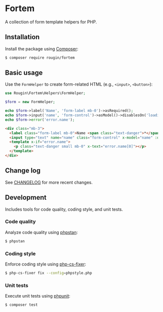 # Fortem

A collection of form template helpers for PHP.

## Installation

Install the package using [Composer](https://getcomposer.org/):

``` bash
$ composer require rougin/fortem
```

## Basic usage

Use the `FormHelper` to create form-related HTML (e.g., `<input>`, `<button>`):

``` php
use Rougin\Fortem\Helpers\FormHelper;

$form = new FormHelper;

echo $form->label('Name', 'form-label mb-0')->asRequired();
echo $form->input('name', 'form-control')->asModel()->disablesOn('loading');
echo $form->error('error.name');
```

``` html
<div class="mb-3">
  <label class="form-label mb-0">Name <span class="text-danger">*</span></label>
  <input type="text" name="name" class="form-control" x-model="name" :disabled="loading">
  <template x-if="error.name">
    <p class="text-danger small mb-0" x-text="error.name[0]"></p>
  </template>
</div>
```

## Change log

See [CHANGELOG](CHANGELOG.md) for more recent changes.

## Development

Includes tools for code quality, coding style, and unit tests.

### Code quality

Analyze code quality using [phpstan](https://phpstan.org/):

``` bash
$ phpstan
```

### Coding style

Enforce coding style using [php-cs-fixer](https://cs.symfony.com/):

``` bash
$ php-cs-fixer fix --config=phpstyle.php
```

### Unit tests

Execute unit tests using [phpunit](https://phpunit.de/index.html):

``` bash
$ composer test
```
